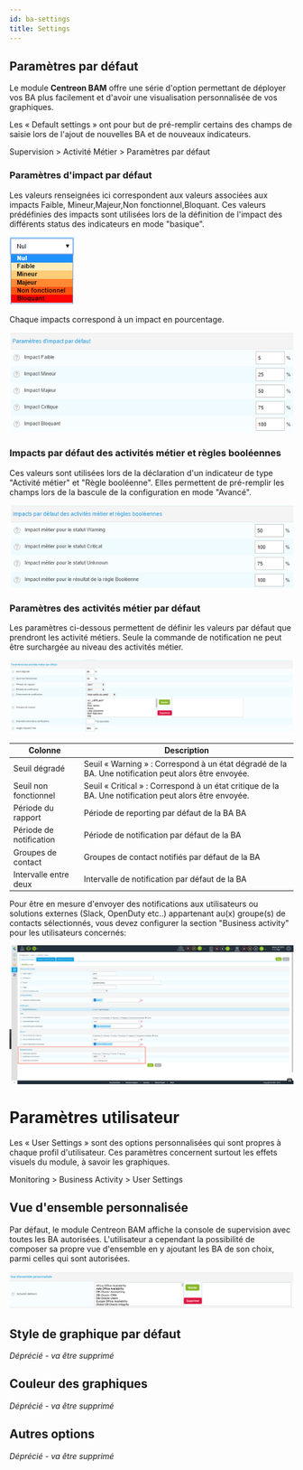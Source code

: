 ```yaml
---
id: ba-settings
title: Settings
---
```


## Paramètres par défaut

Le module **Centreon BAM** offre une série d'option permettant de
déployer vos BA plus facilement et d'avoir une visualisation
personnalisée de vos graphiques.

Les « Default settings » ont pour but de pré-remplir certains des champs
de saisie lors de l'ajout de nouvelles BA et de nouveaux indicateurs.

Supervision > Activité Métier > Paramètres par défaut

### Paramètres d'impact par défaut

Les valeurs renseignées ici correspondent aux valeurs associées aux
impacts Faible, Mineur,Majeur,Non fonctionnel,Bloquant. Ces valeurs
prédéfinies des impacts sont utilisées lors de la définition de
l'impact des différents status des indicateurs en mode "basique".

![image](../assets/service-mapping/list_impacts_basic.png)

Chaque impacts correspond à un impact en pourcentage.

![image](../assets/service-mapping/impacts_configuration.png)

### Impacts par défaut des activités métier et règles booléennes

Ces valeurs sont utilisées lors de la déclaration d'un indicateur de
type "Activité métier" et "Règle booléenne". Elles permettent de
pré-remplir les champs lors de la bascule de la configuration en mode
"Avancé".

![image](../assets/service-mapping/guide/impacts_ba_boolean.png)

### Paramètres des activités métier par défaut

Les paramètres ci-dessous permettent de définir les valeurs par défaut
que prendront les activité métiers. Seule la commande de notification ne
peut être surchargée au niveau des activités métier.

![image](../assets/service-mapping/guide/default_ba_parameters.png)

Colonne | Description
--------------|-----------------------------------------------------
Seuil dégradé | Seuil « Warning » : Correspond à un état dégradé de la BA. Une notification peut alors être envoyée.
Seuil non fonctionnel | Seuil « Critical » : Correspond à un état critique de la BA. Une notification peut alors être envoyée.
Période du rapport | Période de reporting par défaut de la BA BA
Période de notification | Période de notification par défaut de la BA
Groupes de contact | Groupes de contact notifiés par défaut de la BA
Intervalle entre deux | Intervalle de notification par défaut de la BA


Pour être en mesure d'envoyer des notifications aux utilisateurs ou
solutions externes (Slack, OpenDuty etc..) appartenant au(x) groupe(s)
de contacts sélectionnés, vous devez configurer la section "Business
activity" pour les utilisateurs concernés:

![image](../assets/service-mapping/bam_user_notification.png)

Paramètres utilisateur
======================

Les « User Settings » sont des options personnalisées qui sont propres à
chaque profil d'utilisateur. Ces paramètres concernent surtout les
effets visuels du module, à savoir les graphiques.

Monitoring > Business Activity > User Settings

Vue d'ensemble personnalisée
-----------------------------

Par défaut, le module Centreon BAM affiche la console de supervision
avec toutes les BA autorisées. L'utilisateur a cependant la possibilité
de composer sa propre vue d'ensemble en y ajoutant les BA de son choix,
parmi celles qui sont autorisées.

![image](../assets/service-mapping/user_custom.png)

Style de graphique par défaut
-----------------------------

*Déprécié - va être supprimé*

Couleur des graphiques
----------------------

*Déprécié - va être supprimé*

Autres options
--------------

*Déprécié - va être supprimé*
